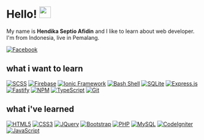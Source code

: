 # Hello! <img src="https://raw.githubusercontent.com/MartinHeinz/MartinHeinz/master/wave.gif" width="30px">
My name is **Hendika Septio Afidin** and I like to learn about web developer. I'm from Indonesia, live in Pemalang.

[![Facebook](https://img.shields.io/badge/Facebook-%234267B2.svg?&style=flat&logo=facebook&logoColor=white)](https://www.facebook.com/kandangscript)

## what i want to learn
[![SCSS](https://img.shields.io/badge/SCSS-%23E0A3C2?style=flat&logoColor=%23333&logo=sass)](https://sass-lang.com/)
[![Firebase](https://img.shields.io/badge/Firebase-%23FFA611?style=flat&logoColor=%23FFF&logo=firebase)](https://firebase.google.com/)
[![Ionic Framework](https://img.shields.io/badge/Ionic-%23498AFF?style=flat&logoColor=%23FFF&logo=ionic)](https://ionicframework.com/)
[![Bash Shell](https://img.shields.io/badge/Bash-%234eaa25?style=flat&logoColor=%23FFF&logo=gnu-bash)](https://www.gnu.org/software/bash/)
[![SQLite](https://img.shields.io/badge/SQLite-blue?style=flat&logoColor=%23FFF&logo=sqlite)](https://www.sqlite.org/)
[![Express.js](https://img.shields.io/badge/Express.js-%23404d59?&style=flat&logoColor=%23FFF&logo=express)](https://expressjs.com/)
[![Fastify](https://img.shields.io/badge/Fastify-%23202020?style=flat&logoColor=%23FFF&logo=fastify)](https://www.fastify.io/)
[![NPM](https://img.shields.io/badge/NPM-%23FFFFFF?style=flat&logoColor=%23FFF&logo=npm)](https://www.npmjs.com/)
[![TypeScript](https://img.shields.io/badge/TypeScript-%23007acc?style=flat&logoColor=%23FFF&logo=typescript)](https://www.typescriptlang.org/)
[![Git](https://img.shields.io/badge/Git-%23f34f29?style=flat&logoColor=%23FFF&logo=git)](https://git-scm.com/)

## what i've learned
[![HTML5](https://img.shields.io/badge/HTML5-%23e34c26?style=flat&logoColor=%23FFF&logo=html5)](https://developer.mozilla.org/en-US/docs/Glossary/HTML5)
[![CSS3](https://img.shields.io/badge/CSS3-%23264de4?style=flat&logoColor=%23FFF&logo=css3)](https://developer.mozilla.org/en-US/docs/Web/CSS)
[![JQuery](https://img.shields.io/badge/JQuery-%230769ad?style=flat&logoColor=%23FFF&logo=jquery)](https://jquery.com/)
[![Bootstrap](https://img.shields.io/badge/Bootstrap-%23563d7c?style=flat&logoColor=%23FFF&logo=bootstrap)](https://getbootstrap.com/)
[![PHP](https://img.shields.io/badge/PHP-%23ADB3D2?style=flat&logoColor=%23333&logo=php)](https://www.php.net/)
[![MySQL](https://img.shields.io/badge/MySQL-%2300758F?style=flat&logoColor=%23FFF&logo=mysql)](https://www.mysql.com/)
[![CodeIgniter](https://img.shields.io/badge/CodeIgniter-%23dd4814?style=flat&logoColor=%23FFF&logo=codeigniter)](https://codeigniter.com/)
[![JavaScript](https://img.shields.io/badge/JavaScript-%23f0db4f?style=flat&logoColor=%23333&logo=javascript)](https://www.javascript.com/)


<!---
hendikaseptio/hendikaseptio is a ✨ special ✨ repository because its `README.md` (this file) appears on your GitHub profile.
You can click the Preview link to take a look at your changes.
--->
